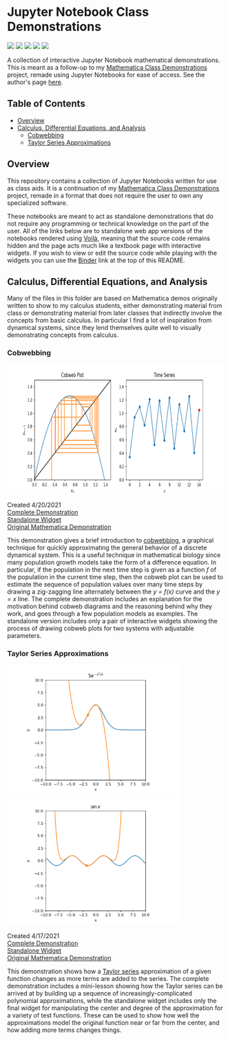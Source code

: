 # Jupyter Notebook Class Demonstrations

<a href="https://mybinder.org/v2/gh/adam-rumpf/jupyter-class-demonstrations/HEAD?urlpath=voila%2Frender%2Findex.ipynb"><img src="https://img.shields.io/badge/launch-voil%C3%A0-5dbcaf"/></a> <a href="https://mybinder.org/v2/gh/adam-rumpf/jupyter-class-demonstrations/HEAD?urlpath=%2Findex.ipynb"><img src="https://mybinder.org/badge_logo.svg"/></a> <a href="https://github.com/adam-rumpf/jupyter-class-demonstrations/search?l=jupyter-notebook"><img src="https://img.shields.io/badge/language-jupyter_notebook-blue?logo=jupyter&logoColor=white"/></a> <a href="https://github.com/adam-rumpf/jupyter-class-demonstrations/blob/main/LICENSE"><img src="https://img.shields.io/github/license/adam-rumpf/jupyter-class-demonstrations"/></a> <a href="https://github.com/adam-rumpf/jupyter-class-demonstrations/commits/main"><img src="https://img.shields.io/maintenance/yes/2021"/></a>

A collection of interactive Jupyter Notebook mathematical demonstrations. This is meant as a follow-up to my [Mathematica Class Demonstrations](https://github.com/adam-rumpf/mathematica-class-demonstrations) project, remade using Jupyter Notebooks for ease of access. See the author's page [here](https://adam-rumpf.github.io/demos/jupyter.html).

## Table of Contents

* [Overview](#overview)
* [Calculus, Differential Equations, and Analysis](#calculus-differential-equations-and-analysis)
  * [Cobwebbing](#cobwebbing)
  * [Taylor Series Approximations](#taylor-series-approximations)

## Overview

This repository contains a collection of Jupyter Notebooks written for use as class aids. It is a continuation of my [Mathematica Class Demonstrations](https://github.com/adam-rumpf/mathematica-class-demonstrations) project, remade in a format that does not require the user to own any specialized software.

These notebooks are meant to act as standalone demonstrations that do not require any programming or technical knowledge on the part of the user. All of the links below are to standalone web app versions of the notebooks rendered using [Voilà](https://github.com/voila-dashboards/voila), meaning that the source code remains hidden and the page acts much like a textbook page with interactive widgets. If you wish to view or edit the source code while playing with the widgets you can use the [Binder](https://mybinder.org/) link at the top of this README.

## Calculus, Differential Equations, and Analysis

Many of the files in this folder are based on Mathematica demos originally written to show to my calculus students, either demonstrating material from class or demonstrating material from later classes that indirectly involve the concepts from basic calculus. In particular I find a lot of inspiration from dynamical systems, since they lend themselves quite well to visually demonstrating concepts from calculus.

### Cobwebbing

<img src="img/cobwebbing-chaos.png" height="300"/>

Created 4/20/2021  
[Complete Demonstration](https://mybinder.org/v2/gh/adam-rumpf/jupyter-class-demonstrations/HEAD?urlpath=voila%2Frender%2Fcalc-diffeq-analysis%2Fcobwebbing.ipynb)  
[Standalone Widget](https://mybinder.org/v2/gh/adam-rumpf/jupyter-class-demonstrations/HEAD?urlpath=voila%2Frender%2Fcalc-diffeq-analysis%2Fcobwebbing-standalone.ipynb)  
[Original Mathematica Demonstration](https://github.com/adam-rumpf/mathematica-class-demonstrations#cobwebbing)

This demonstration gives a brief introduction to [cobwebbing](https://en.wikipedia.org/wiki/Cobweb_plot), a graphical technique for quickly approximating the general behavior of a discrete dynamical system. This is a useful technique in mathematical biology since many population growth models take the form of a difference equation. In particular, if the population in the next time step is given as a function _f_ of the population in the current time step, then the cobweb plot can be used to estimate the sequence of population values over many time steps by drawing a zig-zagging line alternately between the _y = f(x)_ curve and the _y = x_ line. The complete demonstration includes an explanation for the motivation behind cobweb diagrams and the reasoning behind why they work, and goes through a few population models as examples. The standalone version includes only a pair of interactive widgets showing the process of drawing cobweb plots for two systems with adjustable parameters.

### Taylor Series Approximations

<img src="img/taylor-series-bell.png" height="300"/> <img src="img/taylor-series-sine.png" height="300"/>

Created 4/17/2021  
[Complete Demonstration](https://mybinder.org/v2/gh/adam-rumpf/jupyter-class-demonstrations/HEAD?urlpath=voila%2Frender%2Fcalc-diffeq-analysis%2Ftaylor-series.ipynb)  
[Standalone Widget](https://mybinder.org/v2/gh/adam-rumpf/jupyter-class-demonstrations/HEAD?urlpath=voila%2Frender%2Fcalc-diffeq-analysis%2Ftaylor-series-standalone.ipynb)  
[Original Mathematica Demonstration](https://github.com/adam-rumpf/mathematica-class-demonstrations#taylor-and-fourier-series-approximations)

This demonstration shows how a [Taylor series](https://en.wikipedia.org/wiki/Taylor_series) approximation of a given function changes as more terms are added to the series. The complete demonstration includes a mini-lesson showing how the Taylor series can be arrived at by building up a sequence of increasingly-complicated polynomial approximations, while the standalone widget includes only the final widget for manipulating the center and degree of the approximation for a variety of test functions. These can be used to show how well the approximations model the original function near or far from the center, and how adding more terms changes things.

